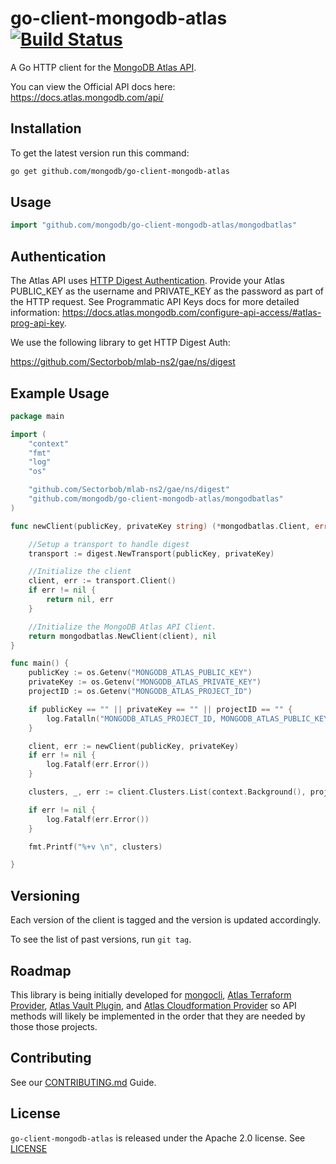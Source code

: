 # go-client-mongodb-atlas [![Build Status](https://travis-ci.org/mongodb/go-client-mongodb-atlas.svg?branch=master)](https://travis-ci.org/mongodb/go-client-mongodb-atlas)

A Go HTTP client for the [MongoDB Atlas API](https://docs.atlas.mongodb.com/api/).

You can view the Official API docs here: https://docs.atlas.mongodb.com/api/

## Installation

To get the latest version run this command:

```sh
go get github.com/mongodb/go-client-mongodb-atlas
```

## Usage

```go
import "github.com/mongodb/go-client-mongodb-atlas/mongodbatlas"
```

## Authentication

The Atlas API uses [HTTP Digest Authentication](https://docs.atlas.mongodb.com/api/#api-authentication). Provide your Atlas PUBLIC_KEY as the username and PRIVATE_KEY as the password as part of the HTTP request. See Programmatic API Keys docs for more detailed information: https://docs.atlas.mongodb.com/configure-api-access/#atlas-prog-api-key.

We use the following library to get HTTP Digest Auth:

https://github.com/Sectorbob/mlab-ns2/gae/ns/digest

## Example Usage

```go
package main

import (
	"context"
	"fmt"
	"log"
	"os"

	"github.com/Sectorbob/mlab-ns2/gae/ns/digest"
	"github.com/mongodb/go-client-mongodb-atlas/mongodbatlas"
)

func newClient(publicKey, privateKey string) (*mongodbatlas.Client, error) {

	//Setup a transport to handle digest
	transport := digest.NewTransport(publicKey, privateKey)

	//Initialize the client
	client, err := transport.Client()
	if err != nil {
		return nil, err
	}

	//Initialize the MongoDB Atlas API Client.
	return mongodbatlas.NewClient(client), nil
}

func main() {
	publicKey := os.Getenv("MONGODB_ATLAS_PUBLIC_KEY")
	privateKey := os.Getenv("MONGODB_ATLAS_PRIVATE_KEY")
	projectID := os.Getenv("MONGODB_ATLAS_PROJECT_ID")

	if publicKey == "" || privateKey == "" || projectID == "" {
		log.Fatalln("MONGODB_ATLAS_PROJECT_ID, MONGODB_ATLAS_PUBLIC_KEY and MONGODB_ATLAS_PRIVATE_KEY must be set to run this example")
	}

	client, err := newClient(publicKey, privateKey)
	if err != nil {
		log.Fatalf(err.Error())
	}

	clusters, _, err := client.Clusters.List(context.Background(), projectID, nil)

	if err != nil {
		log.Fatalf(err.Error())
	}

	fmt.Printf("%+v \n", clusters)

}
```

## Versioning

Each version of the client is tagged and the version is updated accordingly.

To see the list of past versions, run `git tag`.

## Roadmap

This library is being initially developed for [mongocli](https://github.com/mongodb/mongocli),
[Atlas Terraform Provider](https://github.com/terraform-providers/terraform-provider-mongodbatlas), [Atlas Vault Plugin](https://github.com/hashicorp/vault-plugin-secrets-mongodbatlas), and [Atlas Cloudformation Provider](https://github.com/mongodb/mongodbatlas-cloudformation-resources)
so API methods will likely be implemented in the order that they are
needed by those those projects.

## Contributing

See our [CONTRIBUTING.md](CONTRIBUTING.md) Guide.

## License

`go-client-mongodb-atlas` is released under the Apache 2.0 license. See [LICENSE](LICENSE)
